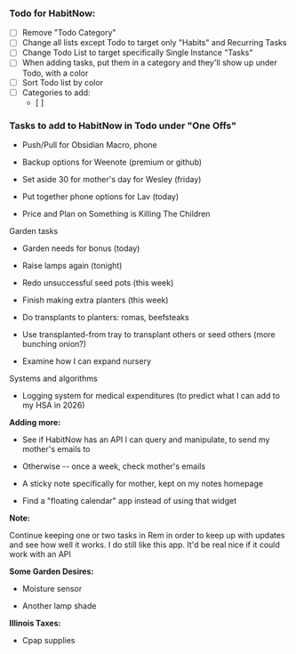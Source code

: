 
### Todo for HabitNow:
- [ ] Remove "Todo Category"
- [ ] Change all lists except Todo to target only "Habits" and Recurring Tasks
- [ ] Change Todo List to target specifically Single Instance "Tasks"
- [ ] When adding tasks, put them in a category and they'll show up under Todo, with a color
- [ ] Sort Todo list by color
- [ ] Categories to add:
	- [ ] 

### Tasks to add to HabitNow in Todo under "One Offs"

- Push/Pull for Obsidian Macro, phone

- Backup options for Weenote (premium or github)

- Set aside 30 for mother's day for Wesley (friday)

- Put together phone options for Lav (today)

- Price and Plan on Something is Killing The Children
 

Garden tasks

- Garden needs for bonus (today)

- Raise lamps again (tonight)

- Redo unsuccessful seed pots (this week)

- Finish making extra planters (this week)

- Do transplants to planters: romas, beefsteaks

- Use transplanted-from tray to transplant others or seed others (more bunching onion?)

- Examine how I can expand nursery


Systems and algorithms

- Logging system for medical expenditures (to predict what I can add to my HSA in 2026)

**Adding more:**

- See if HabitNow has an API I can query and manipulate, to send my mother's emails to

- Otherwise -- once a week, check mother's emails

- A sticky note specifically for mother, kept on my notes homepage

- Find a "floating calendar" app instead of using that widget

  

  

**Note:**

Continue keeping one or two tasks in Rem in order to keep up with updates and see how well it works. I do still like this app. It'd be real nice if it could work with an API

  

  

**Some Garden Desires:**

- Moisture sensor

- Another lamp shade

  

  

**Illinois Taxes:**

- Cpap supplies